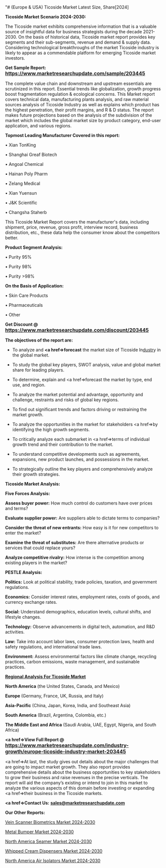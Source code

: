 "# (Europe & USA) Ticoside Market Latest Size, Share[2024]

<strong>Ticoside Market Scenario 2024-2030:</strong>

The Ticoside market exhibits comprehensive information that is a valuable source of insightful data for business strategists during the decade 2021-2030. On the basis of historical data, Ticoside market report provides key segments and their sub-segments, revenue and demand &amp; supply data. Considering technological breakthroughs of the market Ticoside industry is likely to appear as a commendable platform for emerging Ticoside market investors.

<strong>Get Sample Report: <a href=https://www.marketresearchupdate.com/sample/203445><font size=3 color=#0000ff>https://www.marketresearchupdate.com/sample/203445</font></a></strong>

The complete value chain and downstream and upstream essentials are scrutinized in this report. Essential trends like globalization, growth progress boost fragmentation regulation &amp; ecological concerns. This Market report covers technical data, manufacturing plants analysis, and raw material sources analysis of Ticoside Industry as well as explains which product has the highest penetration, their profit margins, and R & D status. The report makes future projections based on the analysis of the subdivision of the market which includes the global market size by product category, end-user application, and various regions.

<strong>Topmost Leading Manufacturer Covered in this report:</strong>

• Xian TonKing

• Shanghai Greaf Biotech

• Angoal Chemical

• Hainan Poly Pharm

• Zelang Medical

• Xian Yuensun

• J&K Scientific

• Changsha Staherb

This Ticoside Market Report covers the manufacturer's data, including shipment, price, revenue, gross profit, interview record, business distribution, etc., these data help the consumer know about the competitors better.

<strong>Product Segment Analysis: </strong>

• Purity 95%

• Purity 98%

• Purity >98%

<strong>On the Basis of Application:</strong>

• Skin Care Products

• Pharmaceuticals

• Other

<strong>Get Discount @ <a href=https://www.marketresearchupdate.com/discount/203445><font size=3 color=#0000ff>https://www.marketresearchupdate.com/discount/203445</font></a></strong>

<strong><b>The objectives of the report are:</b></strong>

- To analyze and <strong><a href=><strong>forecast</strong></a></strong> the market size of Ticoside In<a href=ASDF991299>dustr</a>y in the global market.

- To study the global key players, SWOT analysis, value and global market share for leading players.

- To determine, explain and <a href=>forecast</a> the market by type, end use, and region.

- To analyze the market potential and advantage, opportunity and challenge, restraints and risks of global key regions.

- To find out significant trends and factors driving or restraining the market growth.

- To analyze the opportunities in the market for stakeholders <a href=>by</a> identifying the high growth segments.

- To critically analyze each submarket in <a href=>terms</a> of individual growth trend and their contribution to the market.

- To understand competitive developments such as agreements, expansions, new product launches, and possessions in the market.

- To strategically outline the key players and comprehensively analyze their growth strategies.

<strong>Ticoside Market Analysis:</strong>

<strong>Five Forces Analysis:</strong>

<strong>Assess buyer power:</strong> How much control do customers have over prices and terms?

<strong>Evaluate supplier power:</strong> Are suppliers able to dictate terms to companies?

<strong>Consider the threat of new entrants:</strong> How easy is it for new competitors to enter the market?

<strong>Examine the threat of substitutes:</strong> Are there alternative products or services that could replace yours?

<strong>Analyze competitive rivalry:</strong> How intense is the competition among existing players in the market?

<strong>PESTLE Analysis:</strong>

<strong>Politics:</strong> Look at political stability, trade policies, taxation, and government regulations.

<strong>Economics:</strong> Consider interest rates, employment rates, costs of goods, and currency exchange rates.

<strong>Social:</strong> Understand demographics, education levels, cultural shifts, and lifestyle changes.

<strong>Technology:</strong> Observe advancements in digital tech, automation, and R&D activities.

<strong>Law:</strong> Take into account labor laws, consumer protection laws, health and safety regulations, and international trade laws.

<strong>Environment:</strong> Assess environmental factors like climate change, recycling practices, carbon emissions, waste management, and sustainable practices.

<strong><u><b>Regional Analysis For Ticoside Market</b></u></strong>

<strong><b>North America</b></strong> (the United States, Canada, and Mexico)

<strong><b>Europe </b></strong>(Germany, France, UK, Russia, and Italy)

<strong><b>Asia-Pacific</b></strong> (China, Japan, Korea, India, and Southeast Asia)

<strong><b>South America</b></strong> (Brazil, Argentina, Colombia, etc.)

<strong><b>The Middle East and Africa</b></strong> (Saudi Arabia, UAE, Egypt, Nigeria, and South Africa)

<strong><a href=>View Full Report</a> @ <a href=https://www.marketresearchupdate.com/industry-growth/europe-ticoside-industry-market-203445><font size=3 color=#0000ff>https://www.marketresearchupdate.com/industry-growth/europe-ticoside-industry-market-203445</font></a></strong>

<a href=>At last,</a> the study gives out details about the major challenges that are going to impact market growth. They also report provides comprehensive details about the business opportunities to key stakeholders to grow their business and raise revenues in the precise verticals. The report will aid the company’s existing or intend to join in this market to analyze the various aspects of this domain before investing or expanding <a href=>their</a> business in the Ticoside markets.

<strong><a href=>Contact Us:</a></strong>
<strong>sales@marketresearchupdate.com</strong>

<strong>Our Other Reports:</strong>

<a href=https://www.linkedin.com/pulse/vein-scanner-biometrics-market-opportunities>Vein Scanner Biometrics Market 2024-2030</a>

<a href=https://www.linkedin.com/pulse/metal-bumper-market-outlooks-2023-size-players>Metal Bumper Market 2024-2030</a>

<a href=https://www.linkedin.com/pulse/north-america-seamer-market-challenges-opportunities>North America Seamer Market 2024-2030</a>

<a href=https://www.linkedin.com/pulse/whipped-cream-dispensers-market-2023-demand-ymdmf/>Whipped Cream Dispensers Market 2024-2030</a>

<a href=https://www.linkedin.com/pulse/north-america-air-isolators-market-future-scope-piepf/>North America Air Isolators Market 2024-2030</a>

